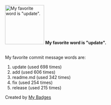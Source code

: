 <img src="https://github.com/my-badges/my-badges/blob/master/src/all-badges/favorite-word/favorite-word.png?raw=true" alt="My favorite word is &quot;update&quot;." title="My favorite word is &quot;update&quot;." width="128">
<strong>My favorite word is &quot;update&quot;.</strong>
<br><br>

My favorite commit message words are:

1. update (used 698 times)
2. add (used 606 times)
3. readme.md (used 342 times)
4. fix (used 254 times)
5. release (used 215 times)


Created by <a href="https://github.com/my-badges/my-badges">My Badges</a>